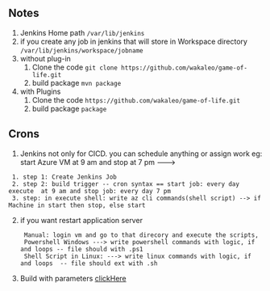 ## Notes
 1. Jenkins Home path ```/var/lib/jenkins``` 
 2. if you create any job in jenkins that will store in Workspace directory ```/var/lib/jenkins/workspace/jobname``` 
 3. without plug-in 
     1. Clone the code ```git clone https://github.com/wakaleo/game-of-life.git```
     2. build package ```mvn package``` 
 4. with Plugins 
     1. Clone the code ```https://github.com/wakaleo/game-of-life.git```
     2. build package ```package```  




## Crons 
  1. Jenkins not only for CICD. you can schedule anything or assign work eg: start Azure VM at 9 am and stop at 7 pm ---> 
   ```
    1. step 1: Create Jenkins Job 
    2. step 2: build trigger -- cron syntax == start job: every day execute  at 9 am and stop job: every day 7 pm 
    3. step: in execute shell: write az cli commands(shell script) --> if Machine in start then stop, else start 
   ``` 
  2. if you want restart application server 
     ```
      Manual: login vm and go to that direcory and execute the scripts, 
      Powershell Windows ---> write powershell commands with logic, if and loops -- file should with .ps1 
      Shell Script in Linux: ---> write linux commands with logic, if and loops  -- file should ext with .sh 
     ```
  3. Build with parameters [clickHere](https://plugins.jenkins.io/uno-choice/)

      



